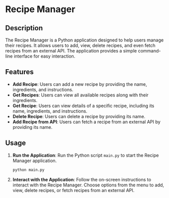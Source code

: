# Recipe Manager

## Description

The Recipe Manager is a Python application designed to help users manage their recipes. It allows users to add, view, delete recipes, and even fetch recipes from an external API. The application provides a simple command-line interface for easy interaction.

## Features

- **Add Recipe**: Users can add a new recipe by providing the name, ingredients, and instructions.
- **Get Recipes**: Users can view all available recipes along with their ingredients.
- **Get Recipe**: Users can view details of a specific recipe, including its name, ingredients, and instructions.
- **Delete Recipe**: Users can delete a recipe by providing its name.
- **Add Recipe from API**: Users can fetch a recipe from an external API by providing its name.

## Usage

1. **Run the Application**: Run the Python script `main.py` to start the Recipe Manager application.

    ```bash
    python main.py
    ```

2. **Interact with the Application**: Follow the on-screen instructions to interact with the Recipe Manager. Choose options from the menu to add, view, delete recipes, or fetch recipes from an external API.
